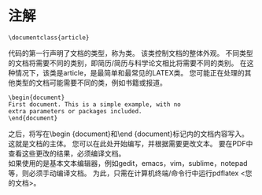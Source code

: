 # 注解
```
\documentclass{article}
```
代码的第一行声明了文档的类型，称为类。 该类控制文档的整体外观。 不同类型的文档将需要不同的类别，即简历/简历与科学论文相比将需要不同的类别。 在这种情况下，该类是article，是最简单和最常见的LATEX类。 您可能正在处理的其他类型的文档可能需要不同的类，例如书籍或报道。            
```
\begin{document}
First document. This is a simple example, with no 
extra parameters or packages included.
\end{document}
```
之后，将写在\begin {document}和\end {document}标记内的文档内容写入。 这就是文档的主体。 您可以在此处开始编写，并根据需要更改文本。 要在PDF中查看这些更改的结果，必须编译文档。           
如果使用的是基本文本编辑器，例如gedit，emacs，vim，sublime，notepad等，则必须手动编译文档。 为此，只需在计算机终端/命令行中运行pdflatex <您的文档>。 